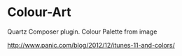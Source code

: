 Colour-Art
==========

Quartz Composer plugin. Colour Palette from image


http://www.panic.com/blog/2012/12/itunes-11-and-colors/

